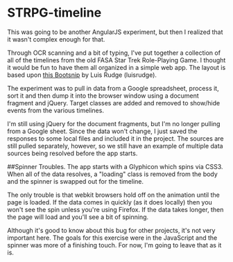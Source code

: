 # STRPG-timeline
This was going to be another AngularJS experiment, but then I realized that it wasn't complex enough for that.

Through OCR scanning and a bit of typing, I've put together a collection of all of the timelines from the old FASA Star Trek Role-Playing Game. I thought it would be fun to have them all organized in a simple web app. The layout is based upon <a title="" href="http://bootsnipp.com/snippets/featured/timeline-responsive">this Bootsnip</a> by Luis Rudge (luisrudge).

The experiment was to pull in data from a Google spreadsheet, process it, sort it and then dump it into the browser window using a document fragment and jQuery. Target classes are added and removed to show/hide events from the various timelines.

I'm still using jQuery for the document fragments, but I'm no longer pulling from a Google sheet. Since the data won't change, I just saved the responses to some local files and included it in the project. The sources are still pulled separately, however, so we still have an example of multiple data sources being resolved before the app starts.

##Spinner Troubles.
The app starts with a Glyphicon which spins via CSS3. When all of the data resolves, a "loading" class is removed from the body and the spinner is swapped out for the timeline.

The only trouble is that webkit browsers hold off on the animation until the page is loaded. If the data comes in quickly (as it does locally) then you won't see the spin unless you're using Firefox. If the data takes longer, then the page will load and you'll see a bit of spinning.

Although it's good to know about this bug for other projects, it's not very important here. The goals for this exercise were in the JavaScript and the spinner was more of a finishing touch. For now, I'm going to leave that as it is.